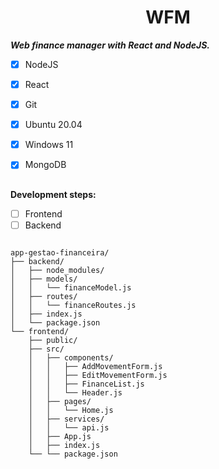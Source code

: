 <h1 align= "center"> WFM </h1>



***Web finance manager with React and NodeJS.***

- [x] NodeJS
- [X] React
- [X] Git
- [x] Ubuntu 20.04
- [x] Windows 11
- [X] MongoDB


##

 **Development steps:**


- [ ] Frontend
- [ ] Backend
```

app-gestao-financeira/
├── backend/
│   ├── node_modules/
│   ├── models/
│   │   └── financeModel.js
│   ├── routes/
│   │   └── financeRoutes.js
│   ├── index.js
│   └── package.json
└── frontend/
    ├── public/
    ├── src/
    │   ├── components/
    │   │   ├── AddMovementForm.js
    │   │   ├── EditMovementForm.js
    │   │   ├── FinanceList.js
    │   │   └── Header.js
    │   ├── pages/
    │   │   └── Home.js
    │   ├── services/
    │   │   └── api.js
    │   ├── App.js
    │   ├── index.js
    └── └── package.json
    
```
